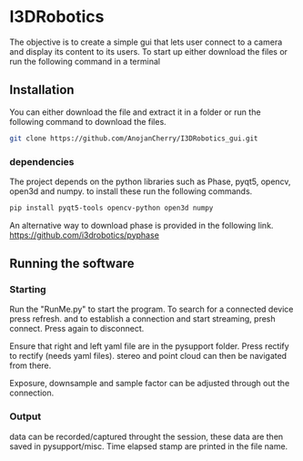 
# I3DRobotics
The objective is to create a simple gui that lets user connect to a camera and display its content to its users.
To start up either download the files or run the following command in a terminal

## Installation

You can either download the file and extract it in a folder or run the following command to download the files.

```bash
git clone https://github.com/AnojanCherry/I3DRobotics_gui.git
```
### dependencies
The project depends on the python libraries such as Phase, pyqt5, opencv, open3d and numpy. to install these run the following commands.
```bash
pip install pyqt5-tools opencv-python open3d numpy
```

An alternative way to download phase is provided in the following link.
  https://github.com/i3drobotics/pyphase
    
## Running the software
### Starting
  Run the "RunMe.py" to start the program. To search for a connected device press refresh. and to establish a connection and start streaming, presh connect. Press again to disconnect.

  Ensure that right and left yaml file are in the pysupport folder. Press rectify to rectify (needs yaml files). stereo and point cloud can then be navigated from there. 

  Exposure, downsample and sample factor can be adjusted through out the connection. 

  ### Output
  data can be recorded/captured throught the session, these data are then saved in pysupport/misc. Time elapsed stamp are printed in the file name.
